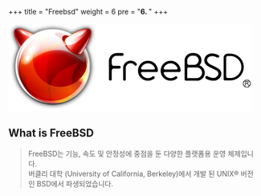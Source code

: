 +++
title = "Freebsd"
weight = 6
pre = "<b>6. </b>"
+++

![설치화면1](/freebsd/bsd_tmp/logo/FB1.png)
## What is FreeBSD 

> FreeBSD는 기능, 속도 및 안정성에 중점을 둔 다양한 플랫폼용 운영 체제입니다.  
> 버클리 대학 (University of California, Berkeley)에서 개발 된 UNIX® 버전 인 BSD에서 파생되었습니다.  


<br></br>